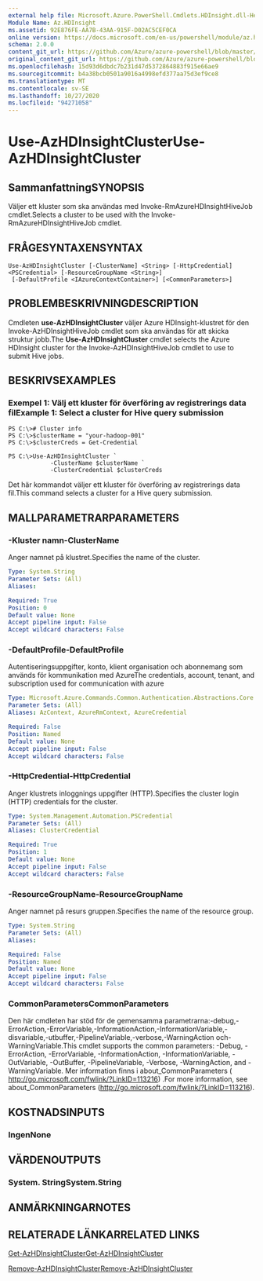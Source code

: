 ```yaml
---
external help file: Microsoft.Azure.PowerShell.Cmdlets.HDInsight.dll-Help.xml
Module Name: Az.HDInsight
ms.assetid: 92E876FE-AA7B-43AA-915F-D02AC5CEF0CA
online version: https://docs.microsoft.com/en-us/powershell/module/az.hdinsight/use-azhdinsightcluster
schema: 2.0.0
content_git_url: https://github.com/Azure/azure-powershell/blob/master/src/HDInsight/HDInsight/help/Use-AzHDInsightCluster.md
original_content_git_url: https://github.com/Azure/azure-powershell/blob/master/src/HDInsight/HDInsight/help/Use-AzHDInsightCluster.md
ms.openlocfilehash: 15d93d6dbdc7b231d47d5372864883f915e66ae9
ms.sourcegitcommit: b4a38bcb0501a9016a4998efd377aa75d3ef9ce8
ms.translationtype: MT
ms.contentlocale: sv-SE
ms.lasthandoff: 10/27/2020
ms.locfileid: "94271058"
---
```

# <span data-ttu-id="a6cfa-101">Use-AzHDInsightCluster</span><span class="sxs-lookup"><span data-stu-id="a6cfa-101">Use-AzHDInsightCluster</span></span>

## <span data-ttu-id="a6cfa-102">Sammanfattning</span><span class="sxs-lookup"><span data-stu-id="a6cfa-102">SYNOPSIS</span></span>
<span data-ttu-id="a6cfa-103">Väljer ett kluster som ska användas med Invoke-RmAzureHDInsightHiveJob cmdlet.</span><span class="sxs-lookup"><span data-stu-id="a6cfa-103">Selects a cluster to be used with the Invoke-RmAzureHDInsightHiveJob cmdlet.</span></span>

## <span data-ttu-id="a6cfa-104">FRÅGESYNTAXEN</span><span class="sxs-lookup"><span data-stu-id="a6cfa-104">SYNTAX</span></span>

```
Use-AzHDInsightCluster [-ClusterName] <String> [-HttpCredential] <PSCredential> [-ResourceGroupName <String>]
 [-DefaultProfile <IAzureContextContainer>] [<CommonParameters>]
```

## <span data-ttu-id="a6cfa-105">PROBLEMBESKRIVNING</span><span class="sxs-lookup"><span data-stu-id="a6cfa-105">DESCRIPTION</span></span>
<span data-ttu-id="a6cfa-106">Cmdleten **use-AzHDInsightCluster** väljer Azure HDInsight-klustret för den Invoke-AzHDInsightHiveJob cmdlet som ska användas för att skicka struktur jobb.</span><span class="sxs-lookup"><span data-stu-id="a6cfa-106">The **Use-AzHDInsightCluster** cmdlet selects the Azure HDInsight cluster for the Invoke-AzHDInsightHiveJob cmdlet to use to submit Hive jobs.</span></span>

## <span data-ttu-id="a6cfa-107">BESKRIVS</span><span class="sxs-lookup"><span data-stu-id="a6cfa-107">EXAMPLES</span></span>

### <span data-ttu-id="a6cfa-108">Exempel 1: Välj ett kluster för överföring av registrerings data fil</span><span class="sxs-lookup"><span data-stu-id="a6cfa-108">Example 1: Select a cluster for Hive query submission</span></span>
```
PS C:\># Cluster info
PS C:\>$clusterName = "your-hadoop-001"
PS C:\>$clusterCreds = Get-Credential

PS C:\>Use-AzHDInsightCluster `
            -ClusterName $clusterName `
            -ClusterCredential $clusterCreds
```

<span data-ttu-id="a6cfa-109">Det här kommandot väljer ett kluster för överföring av registrerings data fil.</span><span class="sxs-lookup"><span data-stu-id="a6cfa-109">This command selects a cluster for a Hive query submission.</span></span>

## <span data-ttu-id="a6cfa-110">MALLPARAMETRAR</span><span class="sxs-lookup"><span data-stu-id="a6cfa-110">PARAMETERS</span></span>

### <span data-ttu-id="a6cfa-111">-Kluster namn</span><span class="sxs-lookup"><span data-stu-id="a6cfa-111">-ClusterName</span></span>
<span data-ttu-id="a6cfa-112">Anger namnet på klustret.</span><span class="sxs-lookup"><span data-stu-id="a6cfa-112">Specifies the name of the cluster.</span></span>

```yaml
Type: System.String
Parameter Sets: (All)
Aliases:

Required: True
Position: 0
Default value: None
Accept pipeline input: False
Accept wildcard characters: False
```

### <span data-ttu-id="a6cfa-113">-DefaultProfile</span><span class="sxs-lookup"><span data-stu-id="a6cfa-113">-DefaultProfile</span></span>
<span data-ttu-id="a6cfa-114">Autentiseringsuppgifter, konto, klient organisation och abonnemang som används för kommunikation med Azure</span><span class="sxs-lookup"><span data-stu-id="a6cfa-114">The credentials, account, tenant, and subscription used for communication with azure</span></span>

```yaml
Type: Microsoft.Azure.Commands.Common.Authentication.Abstractions.Core.IAzureContextContainer
Parameter Sets: (All)
Aliases: AzContext, AzureRmContext, AzureCredential

Required: False
Position: Named
Default value: None
Accept pipeline input: False
Accept wildcard characters: False
```

### <span data-ttu-id="a6cfa-115">-HttpCredential</span><span class="sxs-lookup"><span data-stu-id="a6cfa-115">-HttpCredential</span></span>
<span data-ttu-id="a6cfa-116">Anger klustrets inloggnings uppgifter (HTTP).</span><span class="sxs-lookup"><span data-stu-id="a6cfa-116">Specifies the cluster login (HTTP) credentials for the cluster.</span></span>

```yaml
Type: System.Management.Automation.PSCredential
Parameter Sets: (All)
Aliases: ClusterCredential

Required: True
Position: 1
Default value: None
Accept pipeline input: False
Accept wildcard characters: False
```

### <span data-ttu-id="a6cfa-117">-ResourceGroupName</span><span class="sxs-lookup"><span data-stu-id="a6cfa-117">-ResourceGroupName</span></span>
<span data-ttu-id="a6cfa-118">Anger namnet på resurs gruppen.</span><span class="sxs-lookup"><span data-stu-id="a6cfa-118">Specifies the name of the resource group.</span></span>

```yaml
Type: System.String
Parameter Sets: (All)
Aliases:

Required: False
Position: Named
Default value: None
Accept pipeline input: False
Accept wildcard characters: False
```

### <span data-ttu-id="a6cfa-119">CommonParameters</span><span class="sxs-lookup"><span data-stu-id="a6cfa-119">CommonParameters</span></span>
<span data-ttu-id="a6cfa-120">Den här cmdleten har stöd för de gemensamma parametrarna:-debug,-ErrorAction,-ErrorVariable,-InformationAction,-InformationVariable,-disvariable,-utbuffer,-PipelineVariable,-verbose,-WarningAction och-WarningVariable.</span><span class="sxs-lookup"><span data-stu-id="a6cfa-120">This cmdlet supports the common parameters: -Debug, -ErrorAction, -ErrorVariable, -InformationAction, -InformationVariable, -OutVariable, -OutBuffer, -PipelineVariable, -Verbose, -WarningAction, and -WarningVariable.</span></span> <span data-ttu-id="a6cfa-121">Mer information finns i about_CommonParameters ( http://go.microsoft.com/fwlink/?LinkID=113216) .</span><span class="sxs-lookup"><span data-stu-id="a6cfa-121">For more information, see about_CommonParameters (http://go.microsoft.com/fwlink/?LinkID=113216).</span></span>

## <span data-ttu-id="a6cfa-122">KOSTNADS</span><span class="sxs-lookup"><span data-stu-id="a6cfa-122">INPUTS</span></span>

### <span data-ttu-id="a6cfa-123">Ingen</span><span class="sxs-lookup"><span data-stu-id="a6cfa-123">None</span></span>

## <span data-ttu-id="a6cfa-124">VÄRDEN</span><span class="sxs-lookup"><span data-stu-id="a6cfa-124">OUTPUTS</span></span>

### <span data-ttu-id="a6cfa-125">System. String</span><span class="sxs-lookup"><span data-stu-id="a6cfa-125">System.String</span></span>

## <span data-ttu-id="a6cfa-126">ANMÄRKNINGAR</span><span class="sxs-lookup"><span data-stu-id="a6cfa-126">NOTES</span></span>

## <span data-ttu-id="a6cfa-127">RELATERADE LÄNKAR</span><span class="sxs-lookup"><span data-stu-id="a6cfa-127">RELATED LINKS</span></span>

[<span data-ttu-id="a6cfa-128">Get-AzHDInsightCluster</span><span class="sxs-lookup"><span data-stu-id="a6cfa-128">Get-AzHDInsightCluster</span></span>](./Get-AzHDInsightCluster.md)

[<span data-ttu-id="a6cfa-129">Remove-AzHDInsightCluster</span><span class="sxs-lookup"><span data-stu-id="a6cfa-129">Remove-AzHDInsightCluster</span></span>](./Remove-AzHDInsightCluster.md)


